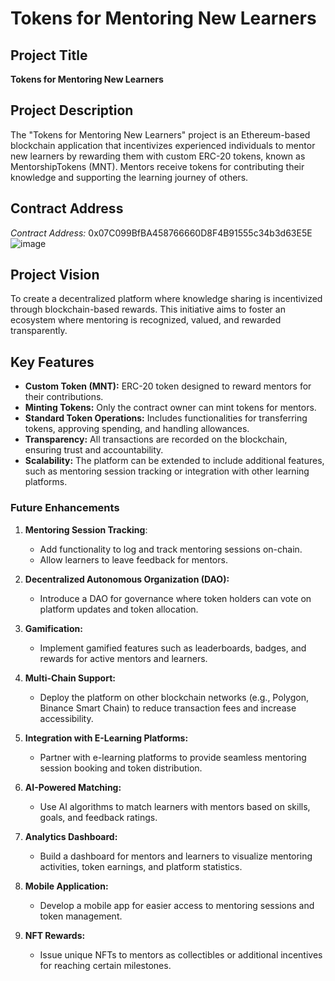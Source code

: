 # Tokens for Mentoring New Learners

## Project Title
**Tokens for Mentoring New Learners**

## Project Description
The "Tokens for Mentoring New Learners" project is an Ethereum-based blockchain application that incentivizes experienced individuals to mentor new learners by rewarding them with custom ERC-20 tokens, known as MentorshipTokens (MNT). Mentors receive tokens for contributing their knowledge and supporting the learning journey of others.

## Contract Address
*Contract Address:*
0x07C099BfBA458766660D8F4B91555c34b3d63E5E
![image](https://github.com/user-attachments/assets/b534b7a9-30fc-4595-acd2-8bad487f13f2)

## Project Vision
To create a decentralized platform where knowledge sharing is incentivized through blockchain-based rewards. This initiative aims to foster an ecosystem where mentoring is recognized, valued, and rewarded transparently.

## Key Features
- **Custom Token (MNT):** ERC-20 token designed to reward mentors for their contributions.
- **Minting Tokens:** Only the contract owner can mint tokens for mentors.
- **Standard Token Operations:** Includes functionalities for transferring tokens, approving spending, and handling allowances.
- **Transparency:** All transactions are recorded on the blockchain, ensuring trust and accountability.
- **Scalability:** The platform can be extended to include additional features, such as mentoring session tracking or integration with other learning platforms.

### Future Enhancements
1. **Mentoring Session Tracking**:
   - Add functionality to log and track mentoring sessions on-chain.
   - Allow learners to leave feedback for mentors.

2. **Decentralized Autonomous Organization (DAO):**
   - Introduce a DAO for governance where token holders can vote on platform updates and token allocation.

3. **Gamification:**
   - Implement gamified features such as leaderboards, badges, and rewards for active mentors and learners.

4. **Multi-Chain Support:**
   - Deploy the platform on other blockchain networks (e.g., Polygon, Binance Smart Chain) to reduce transaction fees and increase accessibility.

5. **Integration with E-Learning Platforms:**
   - Partner with e-learning platforms to provide seamless mentoring session booking and token distribution.

6. **AI-Powered Matching:**
   - Use AI algorithms to match learners with mentors based on skills, goals, and feedback ratings.

7. **Analytics Dashboard:**
   - Build a dashboard for mentors and learners to visualize mentoring activities, token earnings, and platform statistics.

8. **Mobile Application:**
   - Develop a mobile app for easier access to mentoring sessions and token management.

9. **NFT Rewards:**
   - Issue unique NFTs to mentors as collectibles or additional incentives for reaching certain milestones.
